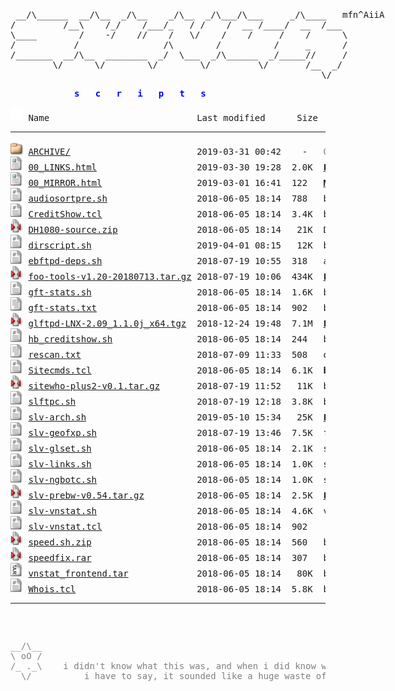 <html>
  
<head>
  <link rel="shortcut icon" href="favicon.ico?v=2" type="image/x-icon" />
  <link rel="stylesheet" href="/assets/css/style.css" />
</head>
<body>
<div style="width: 600px; margin: 0 auto; margin-top: 20px;"><pre>
<!-- ``` -->
 __/\______  __/\__  _/\__    _/\__  _/\___/\___     _/\____   mfn^AiiA
/         /__\    /_/    /___/_   / /    /  __ /____/  __  /___
\____        /    -/    //    /   \/    /    /     /    /      \
/           /                /\        /          /     _      /
/_______  __/\__  ________  _/  \___  _/\______  _/_____//     /
        \/      \/        \/        \/         \/       /__  _/
                                                           \/
<!-- ``` --></pre></div>
<div style="width: 300px; margin:0 auto; margin-bottom: 10px; color: Blue">
<pre><b>s   c   r   i   p   t   s</b></pre></div>
<pre><img src="/assets/icons/blank.gif" alt="Icon "> Name                            Last modified      Size  Description<hr><img src="/assets/icons/folder.gif" alt="[DIR]"> <a href="ARCHIVE/">ARCHIVE/</a>                        2019-03-31 00:42    -   <font color='Gray'>OLD: archived scripts</font>
<img src="/assets/icons/layout.gif" alt="[TXT]"> <a href="00_LINKS.html">00_LINKS.html</a>                   2019-03-30 19:28  2.0K  <b><a href='00_LINKS.html'>LINKS</a></b> to other websites containing scripts etc
<img src="/assets/icons/layout.gif" alt="[TXT]"> <a href="00_MIRROR.html">00_MIRROR.html</a>                  2019-03-01 16:41  122   <b><a href='00_MIRROR.html'>MIRROR</a></b> of these files at github
<img src="/assets/icons/script.gif" alt="[TXT]"> <a href="audiosortpre.sh">audiosortpre.sh</a>                 2018-06-05 18:14  788   by slv - little wrapper cscript for audiosorting after pre
<img src="/assets/icons/script.gif" alt="[TXT]"> <a href="CreditShow.tcl">CreditShow.tcl</a>                  2018-06-05 18:14  3.4K  by <b>Holybull</b>, slv - !credits plugin for ngBot. uses hb_creditshow.sh
<img src="/assets/icons/compressed.gif" alt="[   ]"> <a href="DH1080-source.zip">DH1080-source.zip</a>               2018-06-05 18:14   21K  DH1080_tcl from fish.secure.la (mirror)
<img src="/assets/icons/script.gif" alt="[TXT]"> <a href="dirscript.sh">dirscript.sh</a>                    2019-04-01 08:15   12K  by <b>Jehsom</b>, slv - updated version of mp3 dirscript
<img src="/assets/icons/script.gif" alt="[TXT]"> <a href="ebftpd-deps.sh">ebftpd-deps.sh</a>                  2018-07-19 10:55  318   apt install pkgs for ebftpd
<img src="/assets/icons/compressed.gif" alt="[   ]"> <a href="foo-tools-v1.20-20180713.tar.gz">foo-tools-v1.20-20180713.tar.gz</a> 2018-07-19 10:06  434K  <a href='https://github.com/silv3rr/foo-tools'><b>LATEST:</b> git</a> | fixed/updated foo-tools, incl foopre+mp3genre (<b>tanesha</b>, <a href='https://github.com/silv3rr/foo-tools/graphs/contributors'>1</a>, <a href='https://github.com/glftpd/foo-tools/graphs/contributors'>2</a>)
<img src="/assets/icons/script.gif" alt="[TXT]"> <a href="gft-stats.sh">gft-stats.sh</a>                    2018-06-05 18:14  1.6K  by <b>gft</b> - custom wk/mn/alup stats, exclude users/groups
<img src="/assets/icons/text.gif" alt="[TXT]"> <a href="gft-stats.txt">gft-stats.txt</a>                   2018-06-05 18:14  902   by <b>gft</b> - goes with gft-stats.sh, add these to glftpd.conf
<img src="/assets/icons/compressed.gif" alt="[   ]"> <a href="glftpd-LNX-2.09_1.1.0j_x64.tgz">glftpd-LNX-2.09_1.1.0j_x64.tgz</a>  2018-12-24 19:48  7.1M  <a href='https://glftpd.io'><b>LATEST:</b></a> glftpd 2.09 linux x64 (mirror) | <a href='#' onClick="window.prompt('SHA512:', '84833593ecf032ae968e530b33a7a884d9da861f86440db36d04086322b27c2a71d63e3f618485fb366cc370d428e1bedc223ee52cf36c3a220358778861e717')">show sha512</a>
<img src="/assets/icons/script.gif" alt="[TXT]"> <a href="hb_creditshow.sh">hb_creditshow.sh</a>                2018-06-05 18:14  244   by <b>Holybull</b>, goes with CreditShow.tcl
<img src="/assets/icons/text.gif" alt="[TXT]"> <a href="rescan.txt">rescan.txt</a>                      2018-07-09 11:33  508   oneliners for pzs-ng rescan | <a href='rescan.txt'>show txt</a>
<img src="/assets/icons/script.gif" alt="[TXT]"> <a href="Sitecmds.tcl">Sitecmds.tcl</a>                    2018-06-05 18:14  6.1K  <b>by comp</b>, slv - !site plugin updated to work with ngBot
<img src="/assets/icons/compressed.gif" alt="[   ]"> <a href="sitewho-plus2-v0.1.tar.gz">sitewho-plus2-v0.1.tar.gz</a>       2018-07-19 11:52   11K  by slv - sitewho+2: modded version with user ip/geoip2 country in raw output
<img src="/assets/icons/script.gif" alt="[TXT]"> <a href="slftpc.sh">slftpc.sh</a>                       2018-07-19 12:18  3.8K  by slv - slftp-cleaner - keeps slFtp dir nice and clean, most useful in cron
<img src="/assets/icons/script.gif" alt="[TXT]"> <a href="slv-arch.sh">slv-arch.sh</a>                     2019-05-10 15:34   25K  <a href='https://github.com/silv3rr/slv-arch'><b>LATEST:</b> git</a> | archiver: moves releases, creates daydirs and tv/season dirs
<img src="/assets/icons/script.gif" alt="[TXT]"> <a href="slv-geofxp.sh">slv-geofxp.sh</a>                   2018-07-19 13:46  7.5K  fxpscript to allow/deny country code(s) using geoip2
<img src="/assets/icons/script.gif" alt="[TXT]"> <a href="slv-glset.sh">slv-glset.sh</a>                    2018-06-05 18:14  2.1K  sets gldir for files in bin/sources and sets maxdirlogsize
<img src="/assets/icons/script.gif" alt="[TXT]"> <a href="slv-links.sh">slv-links.sh</a>                    2018-06-05 18:14  1.0K  searches daydirs (0day/pda/mp3/mv) for matching dirs to create symlinks
<img src="/assets/icons/script.gif" alt="[TXT]"> <a href="slv-ngbotc.sh">slv-ngbotc.sh</a>                   2018-06-05 18:14  1.0K  small script to check ngBot changes, use before updating
<img src="/assets/icons/compressed.gif" alt="[   ]"> <a href="slv-prebw-v0.54.tar.gz">slv-prebw-v0.54.tar.gz</a>          2018-06-05 18:14  2.5K  <a href='https://github.com/silv3rr/slv-prebw'><b>LATEST:</b> git</a> | pzs-ng dZBot/ngbot plugin to show bw after pre
<img src="/assets/icons/script.gif" alt="[TXT]"> <a href="slv-vnstat.sh">slv-vnstat.sh</a>                   2018-06-05 18:14  4.6K  vnstat wrapper for multiple interfaces? i dont even...
<img src="/assets/icons/script.gif" alt="[TXT]"> <a href="slv-vnstat.tcl">slv-vnstat.tcl</a>                  2018-06-05 18:14  902   !vnstat trigger
<img src="/assets/icons/compressed.gif" alt="[   ]"> <a href="speed.sh.zip">speed.sh.zip</a>                    2018-06-05 18:14  560   by <b>?</b> - speed.sh: tweak tcp settings (gbit), with backup
<img src="/assets/icons/compressed.gif" alt="[   ]"> <a href="speedfix.rar">speedfix.rar</a>                    2018-06-05 18:14  307   by <b>?</b> - speedfix.nfo: uses lower buffer sizes than speed.sh, doesnt backup
<img src="/assets/icons/tar.gif" alt="[   ]"> <a href="vnstat_frontend.tar">vnstat_frontend.tar</a>             2018-06-05 18:14   80K  by <b>Nom</b> - use with http://humdi.net/vnstat
<img src="/assets/icons/script.gif" alt="[TXT]"> <a href="Whois.tcl">Whois.tcl</a>                       2018-06-05 18:14  5.8K  by <b>comp, E-Liquid</b>, slv - !whois plugin updated to work with ngBot
<hr></pre>
<pre><div style="color: Gray"><div id="lastUpdated" style="display:inline;"></div>
<div style="width: 600px; margin:0 auto;">
__/\__  
\ oO /
/_ ._\    i didn't know what this was, and when i did know what it was,
  \/          i have to say, it sounded like a huge waste of time                           
</div><div style="width: 1200px; margin:0; text-align: right; color: DarkGray;">slv^2014</div></div></pre>
<!-- Matomo Image Tracker--><noscript>
<img src="https://stats.sscripts.ga/piwik/piwik.php?idsite=17&rec=1" style="border:0" alt="" />
</noscript><!-- End Matomo -->
</body></html>
